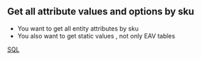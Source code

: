 # 

## Get all attribute values and options by sku

* You want to get all entity attributes by sku
* You also want to get static values , not only EAV tables

[SQL](./all_attributes_by_sku.sql)

##
